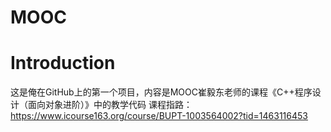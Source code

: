 # MOOC

# Introduction
这是俺在GitHub上的第一个项目，内容是MOOC崔毅东老师的课程《C++程序设计（面向对象进阶）》中的教学代码
课程指路：https://www.icourse163.org/course/BUPT-1003564002?tid=1463116453
